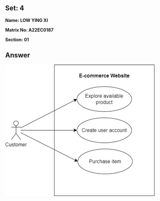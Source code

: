 ## Set: 4

**Name: LOW YING XI**

**Matrix No: A22EC0187**

**Section: 01**

## Answer

<img src="drawio/uc_2.jpg" alt=""/></a>